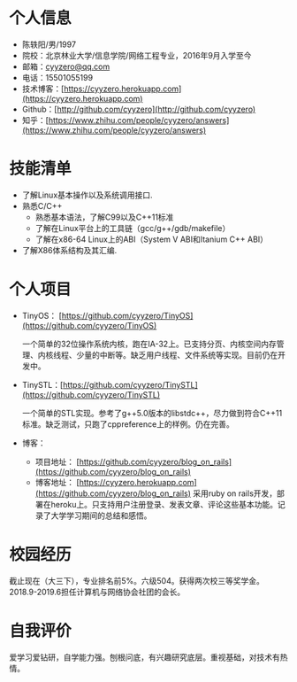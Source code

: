 # 个人信息

 - 陈轶阳/男/1997
 - 院校：北京林业大学/信息学院/网络工程专业，2016年9月入学至今
 - 邮箱：cyyzero@qq.com
 -  电话：15501055199
 - 技术博客：[https://cyyzero.herokuapp.com](https://cyyzero.herokuapp.com)
 - Github：[http://github.com/cyyzero](http://github.com/cyyzero)
 - 知乎：[https://www.zhihu.com/people/cyyzero/answers](https://www.zhihu.com/people/cyyzero/answers)

# 技能清单

- 了解Linux基本操作以及系统调用接口.
- 熟悉C/C++
    - 熟悉基本语法，了解C99以及C++11标准
    - 了解在Linux平台上的工具链（gcc/g++/gdb/makefile）
    - 了解在x86-64 Linux上的ABI（System V ABI和Itanium C++ ABI）
- 了解X86体系结构及其汇编.

# 个人项目

- TinyOS：  [https://github.com/cyyzero/TinyOS](https://github.com/cyyzero/TinyOS)

    一个简单的32位操作系统内核，跑在IA-32上。已支持分页、内核空间内存管理、内核线程、少量的中断等。缺乏用户线程、文件系统等实现。目前仍在开发中。
    
- TinySTL：[https://github.com/cyyzero/TinySTL](https://github.com/cyyzero/TinySTL)

    一个简单的STL实现。参考了g++5.0版本的libstdc++，尽力做到符合C++11标准。缺乏测试，只跑了cppreference上的样例。仍在完善。
    
- 博客：
    - 项目地址： [https://github.com/cyyzero/blog_on_rails](https://github.com/cyyzero/blog_on_rails)
    - 博客地址： [https://cyyzero.herokuapp.com](https://github.com/cyyzero/blog_on_rails)
    采用ruby on rails开发，部署在heroku上。只支持用户注册登录、发表文章、评论这些基本功能。记录了大学学习期间的总结和感悟。

# 校园经历

截止现在（大三下），专业排名前5%。六级504。获得两次校三等奖学金。2018.9-2019.6担任计算机与网络协会社团的会长。

# 自我评价

爱学习爱钻研，自学能力强。刨根问底，有兴趣研究底层。重视基础，对技术有热情。